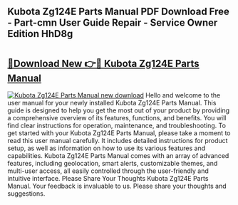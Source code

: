 ## Kubota Zg124E Parts Manual PDF Download Free - Part-cmn User Guide Repair - Service Owner Edition HhD8g

# <h2><a href="http://bc95932.oget.top/?id=Kubota+Zg124E+Parts+Manual">🔗Download New 👉🔴 Kubota Zg124E Parts Manual</a></h2>

[![Kubota Zg124E Parts Manual new download](https://i.imgur.com/5g1atiW.png)](http://bc95932.oget.top/?id=Kubota+Zg124E+Parts+Manual)
Hello and welcome to the user manual for your newly installed Kubota Zg124E Parts Manual. This guide is designed to help you get the most out of your product by providing a comprehensive overview of its features, functions, and benefits. You will find clear instructions for operation, maintenance, and troubleshooting. To get started with your Kubota Zg124E Parts Manual, please take a moment to read this user manual carefully. It includes detailed instructions for product setup, as well as information on how to use its various features and capabilities. Kubota Zg124E Parts Manual comes with an array of advanced features, including geolocation, smart alerts, customizable themes, and multi-user access, all easily controlled through the user-friendly and intuitive interface. Please Share Your Thoughts Kubota Zg124E Parts Manual. Your feedback is invaluable to us. Please share your thoughts and suggestions.
